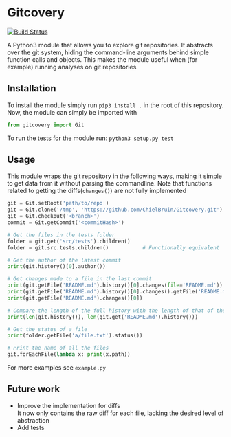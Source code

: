 # Gitcovery
[![Build Status](https://travis-ci.org/ChielBruin/Gitcovery.svg?branch=master)](https://travis-ci.org/ChielBruin/Gitcovery)

A Python3 module that allows you to explore git repositories. It abstracts over the git system, hiding the command-line arguments behind simple function calls and objects. This makes the module useful when (for example) running analyses on git repositories.

## Installation
To install the module simply run `pip3 install .` in the root of this repository.  
Now, the module can simply be imported with 
``` python
from gitcovery import Git
```
To run the tests for the module run: `python3 setup.py test`

## Usage
This module wraps the git repository in the following ways, making it simple to get data from it without parsing the commandline. Note that functions related to getting the diffs(`changes()`) are not fully implemented

```python
git = Git.setRoot('path/to/repo')                                       # Select local dir
git = Git.clone('/tmp', 'https://github.com/ChielBruin/Gitcovery.git')  # Clone and select remote dir
git = Git.checkout('<branch>')
commit = Git.getCommit('<commitHash>')

# Get the files in the tests folder
folder = git.get('src/tests').children()
folder = git.src.tests.children()           # Functionally equivalent

# Get the author of the latest commit
print(git.history()[0].author())

# Get changes made to a file in the last commit
print(git.getFile('README.md').history()[0].changes(file='README.md'))
print(git.getFile('README.md').history()[0].changes().getFile('README.md'))
print(git.getFile('README.md').changes()[0])

# Compare the length of the full history with the length of that of the 'README.md' file
print(len(git.history()), len(git.get('README.md').history()))

# Get the status of a file
print(folder.getFile('a/file.txt').status())

# Print the name of all the files
git.forEachFile(lambda x: print(x.path))
```

For more examples see `example.py`

## Future work
- Improve the implementation for diffs  
  It now only contains the raw diff for each file, lacking the desired level of abstraction
- Add tests
